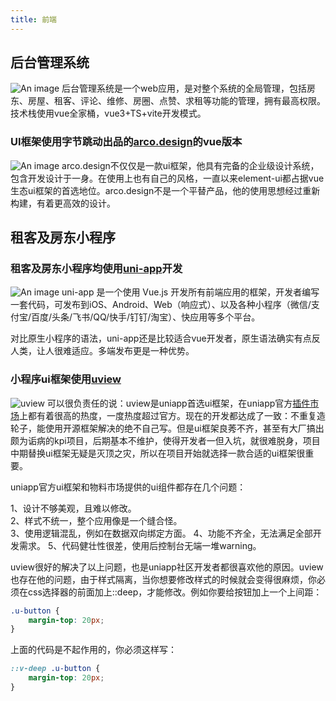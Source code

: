 ```yaml
---
title: 前端
---
```


## 后台管理系统
![An image](/quanjiatong.png)
后台管理系统是一个web应用，是对整个系统的全局管理，包括房东、房屋、租客、评论、维修、房圈、点赞、求租等功能的管理，拥有最高权限。  
技术栈使用vue全家桶，vue3+TS+vite开发模式。  


### UI框架使用字节跳动出品的[arco.design](https://arco.design/)的vue版本
![An image](/acro.png)
arco.design不仅仅是一款ui框架，他具有完备的企业级设计系统，包含开发设计于一身。在使用上也有自己的风格，一直以来element-ui都占据vue生态ui框架的首选地位。arco.design不是一个平替产品，他的使用思想经过重新构建，有着更高效的设计。

## 租客及房东小程序
### 租客及房东小程序均使用[uni-app](https://uniapp.dcloud.net.cn/)开发  
![An image](/uniapp.jpeg)
uni-app 是一个使用 Vue.js 开发所有前端应用的框架，开发者编写一套代码，可发布到iOS、Android、Web（响应式）、以及各种小程序（微信/支付宝/百度/头条/飞书/QQ/快手/钉钉/淘宝）、快应用等多个平台。

对比原生小程序的语法，uni-app还是比较适合vue开发者，原生语法确实有点反人类，让人很难适应。多端发布更是一种优势。

### 小程序ui框架使用[uview](https://www.uviewui.com/)
![uview](/uview.png)
可以很负责任的说：uview是uniapp首选ui框架，在uniapp官方[插件市场](https://ext.dcloud.net.cn/)上都有着很高的热度，一度热度超过官方。现在的开发都达成了一致：不重复造轮子，能使用开源框架解决的绝不自己写。但是ui框架良莠不齐，甚至有大厂搞出颇为诟病的kpi项目，后期基本不维护，使得开发者一但入坑，就很难脱身，项目中期替换ui框架无疑是灭顶之灾，所以在项目开始就选择一款合适的ui框架很重要。

uniapp官方ui框架和物料市场提供的ui组件都存在几个问题：  

1、设计不够美观，且难以修改。  
2、样式不统一，整个应用像是一个缝合怪。  
3、使用逻辑混乱，例如在数据双向绑定方面。
4、功能不齐全，无法满足全部开发需求。
5、代码健壮性很差，使用后控制台无端一堆warning。  

uview很好的解决了以上问题，也是uniapp社区开发者都很喜欢他的原因。uview也存在他的问题，由于样式隔离，当你想要修改样式的时候就会变得很麻烦，你必须在css选择器的前面加上::deep，才能修改。例如你要给按钮加上一个上间距：
```css
.u-button {
	margin-top: 20px;
}
```
上面的代码是不起作用的，你必须这样写：
```css
::v-deep .u-button {
	margin-top: 20px;
}
```